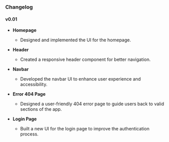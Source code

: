 ### Changelog

#### v0.01
- **Homepage**
  - Designed and implemented the UI for the homepage.
  
- **Header**
  - Created a responsive header component for better navigation.

- **Navbar**
  - Developed the navbar UI to enhance user experience and accessibility.

- **Error 404 Page**
  - Designed a user-friendly 404 error page to guide users back to valid sections of the app.

- **Login Page**
  - Built a new UI for the login page to improve the authentication process.